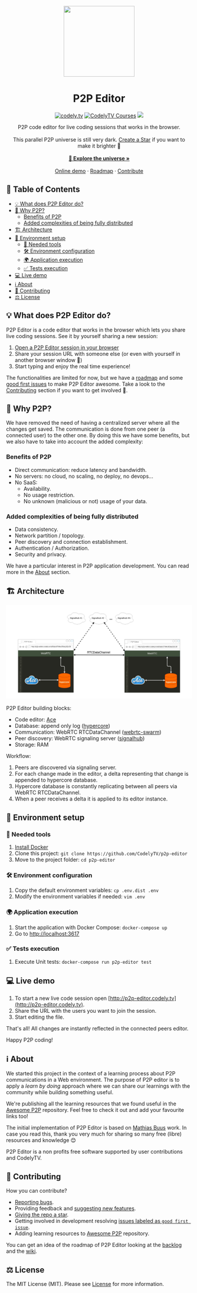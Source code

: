 <!-- LOGO -->
<p align="center">
  <a href="http://codely.tv">
    <img src="https://codely.tv/wp-content/uploads/2016/05/cropped-logo-codelyTV.png" width="192px" height="192px"/>
  </a>
</p>

<!-- TITLE -->
<h1 align="center">
  P2P Editor
</h1>

<!-- BADGES -->
<p align="center">
    <a href="https://github.com/CodelyTV"><img src="https://img.shields.io/badge/CodelyTV-OS-green.svg?style=flat-square" alt="codely.tv"/></a>
    <a href="http://pro.codely.tv"><img src="https://img.shields.io/badge/CodelyTV-PRO-black.svg?style=flat-square" alt="CodelyTV Courses"/></a>
    <a href="https://travis-ci.com/CodelyTV/p2p-editor"><img src="https://travis-ci.com/CodelyTV/p2p-editor.svg?branch=master"/></a>
</p>

<!-- SUMMARY -->
<p align="center">
  P2P code editor for live coding sessions that works in the browser.
  <br />
  <br />
  This parallel P2P universe is still very dark. <a href="https://github.com/CodelyTV/p2p-editor/stargazers"> Create a Star</a> if you want to make it brighter  🌟
  <br />
  <br />
  <a href="#table-of-contents"><strong>🚀 Explore the universe »</strong></a>
  <br />
  <br />
  <a href="http://p2p-editor.codely.tv">Online demo</a>
  ·
  <a href="https://github.com/CodelyTV/p2p-editor/wiki">Roadmap</a>
  ·
  <a href="#-contributing">Contribute</a>
</p>

<!-- TABLE OF CONTENTS -->
## 📜 Table of Contents

- [💡 What does P2P Editor do?](#-what-does-p2p-editor-do)
- [🤔 Why P2P?](#-why-p2p)
  - [Benefits of P2P](#benefits-of-p2p)
  - [Added complexities of being fully distributed](#added-complexities-of-being-fully-distributed)
- [🏗️ Architecture](#-architecture)
- [🚀 Environment setup](#-environment-setup)
  - [🐳 Needed tools](#-needed-tools)
  - [🛠️ Environment configuration](#-environment-configuration)
  - [🌍 Application execution](#-application-execution)
  - [✅ Tests execution](#-tests-execution)
- [💻 Live demo](#-live-demo)
- [ℹ️ About](#-about)
- [🤝 Contributing](#-contributing)
- [⚖️ License](#-license)

## 💡 What does P2P Editor do?

P2P Editor is a code editor that works in the browser which lets you share live coding sessions. See it by yourself sharing a new session:

1. [Open a P2P Editor session in your browser](http://p2p-editor.codely.tv)
2. Share your session URL with someone else (or even with yourself in another browser window 😬)
3. Start typing and enjoy the real time experience!

The functionalities are limited for now, but we have a [roadmap](https://github.com/CodelyTV/p2p-editor/wiki) and some [good first issues](https://github.com/CodelyTV/p2p-editor/issues?q=is%3Aissue+is%3Aopen+sort%3Aupdated-desc+label%3A%22good+first+issue%22) to make P2P Editor awesome. Take a look to the [Contributing](#-contributing) section if you want to get involved 🙌. 

## 🤔 Why P2P?

We have removed the need of having a centralized server where all the changes get saved. The communication is done from one peer (a connected user) to the other one. By doing this we have some benefits, but we also have to take into account the added complexity:

### Benefits of P2P

- Direct communication: reduce latency and bandwidth.
- No servers: no cloud, no scaling, no deploy, no devops...
- No SaaS:
  - Availability.
  - No usage restriction.
  - No unknown (malicious or not) usage of your data.

### Added complexities of being fully distributed

- Data consistency.
- Network partition / topology.
- Peer discovery and connection establishment.
- Authentication / Authorization.
- Security and privacy.

We have a particular interest in P2P application development. You can read more in the [About](#-about) section.

## 🏗️ Architecture

![Architecture Diagram](assets/architecture_diagram.jpg)

P2P Editor building blocks:
- Code editor: [Ace](https://github.com/ajaxorg/ace)
- Database: append only log ([hypercore](https://github.com/mafintosh/hypercore))
- Communication: WebRTC RTCDataChannel ([webrtc-swarm](https://github.com/mafintosh/webrtc-swarm))
- Peer discovery: WebRTC signaling server ([signalhub](https://github.com/mafintosh/signalhub))
- Storage: RAM

Workflow:

1. Peers are discovered via signaling server.
2. For each change made in the editor, a delta representing that change is appended to hypercore database.
3. Hypercore database is constantly replicating between all peers via WebRTC RTCDataChannel.
4. When a peer receives a delta it is applied to its editor instance.

## 🚀 Environment setup

### 🐳 Needed tools

1. [Install Docker](https://www.docker.com/get-started) 
2. Clone this project: `git clone https://github.com/CodelyTV/p2p-editor`
3. Move to the project folder: `cd p2p-editor`

### 🛠️ Environment configuration

1. Copy the default environment variables: `cp .env.dist .env`
2. Modify the environment variables if needed: `vim .env`

### 🌍 Application execution

1. Start the application with Docker Compose: `docker-compose up`
2. Go to [http://localhost:3617](http://localhost:3617)

### ✅ Tests execution

1. Execute Unit tests: `docker-compose run p2p-editor test`

## 💻 Live demo

1. To start a new live code session open [http://p2p-editor.codely.tv](http://p2p-editor.codely.tv).
2. Share the URL with the users you want to join the session.
3. Start editing the file.
 
That's all! All changes are instantly reflected in the connected peers editor.

Happy P2P coding!

## ℹ️ About

We started this project in the context of a learning process about P2P communications in a  Web environment. The purpose of P2P editor is to apply a _learn by doing_ approach where we can share our learnings with the community while building something useful.

We're publishing all the learning resources that we found useful in the [Awesome P2P](https://github.com/CodelyTV/awesome-p2p) repository. Feel free to check it out and add your favourite links too!

The initial implementation of P2P Editor is based on [Mathias Buus](https://github.com/mafintosh) work. In case you read this, thank you very much for sharing so many free (libre) resources and knowledge 😊

P2P Editor is a non profits free software supported by user contributions and CodelyTV.

## 🤝 Contributing

How you can contribute?
- [Reporting bugs](https://github.com/CodelyTV/p2p-editor/issues/new).
- Providing feedback and [suggesting new features](https://github.com/CodelyTV/p2p-editor/issues/new).
- [Giving the repo a star](https://github.com/CodelyTV/p2p-editor/stargazers).
- Getting involved in development resolving [issues labeled as `good first issue`](https://github.com/CodelyTV/p2p-editor/issues?q=is%3Aopen+is%3Aissue+label%3A%22good+first+issue%22).
- Adding learning resources to [Awesome P2P](https://github.com/CodelyTV/awesome-p2p) repository.

You can get an idea of the roadmap of P2P Editor looking at the [backlog](https://github.com/CodelyTV/p2p-editor/issues) and the [wiki](https://github.com/CodelyTV/p2p-editor/wiki).

## ⚖️ License

The MIT License (MIT). Please see [License](LICENSE) for more information.
